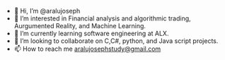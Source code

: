 - 👋 Hi, I’m @aralujoseph
- 👀 I’m interested in Financial analysis and algorithmic trading, Aurgumented Reality, and Machine Learning.
- 🌱 I’m currently learning software engineering at ALX.
- 💞️ I’m looking to collaborate on C,C#, python, and Java script projects.
- 📫 How to reach me <aralujosephstudy@gmail.com>

<!---
aralujoseph/aralujoseph is a ✨ special ✨ repository because its `README.md` (this file) appears on your GitHub profile.
You can click the Preview link to take a look at your changes.
--->
